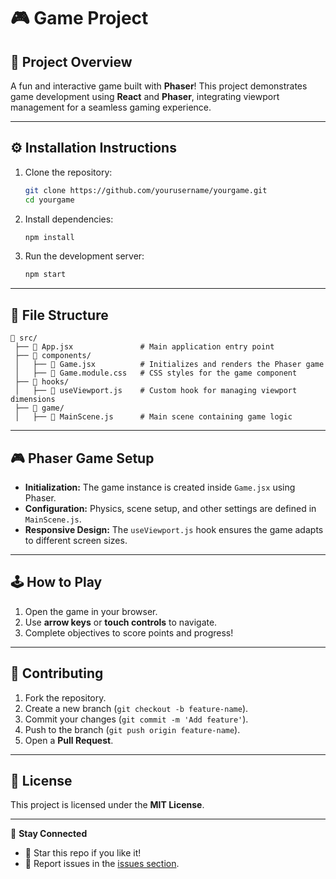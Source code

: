 # 🎮 Game Project

## 📌 Project Overview
A fun and interactive game built with **Phaser**! This project demonstrates game development using **React** and **Phaser**, integrating viewport management for a seamless gaming experience.

---

## ⚙️ Installation Instructions

1. Clone the repository:
   ```sh
   git clone https://github.com/yourusername/yourgame.git
   cd yourgame
   ```
2. Install dependencies:
   ```sh
   npm install
   ```
3. Run the development server:
   ```sh
   npm start
   ```

---

## 📁 File Structure

```
📂 src/
 ├── 📄 App.jsx               # Main application entry point
 ├── 📂 components/
 │   ├── 📄 Game.jsx          # Initializes and renders the Phaser game
 │   ├── 📄 Game.module.css   # CSS styles for the game component
 ├── 📂 hooks/
 │   ├── 📄 useViewport.js    # Custom hook for managing viewport dimensions
 ├── 📂 game/
 │   ├── 📄 MainScene.js      # Main scene containing game logic
```

---

## 🎮 Phaser Game Setup

- **Initialization:** The game instance is created inside `Game.jsx` using Phaser.
- **Configuration:** Physics, scene setup, and other settings are defined in `MainScene.js`.
- **Responsive Design:** The `useViewport.js` hook ensures the game adapts to different screen sizes.

---

## 🕹️ How to Play

1. Open the game in your browser.
2. Use **arrow keys** or **touch controls** to navigate.
3. Complete objectives to score points and progress!

---

## 🤝 Contributing

1. Fork the repository.
2. Create a new branch (`git checkout -b feature-name`).
3. Commit your changes (`git commit -m 'Add feature'`).
4. Push to the branch (`git push origin feature-name`).
5. Open a **Pull Request**.

---

## 📜 License

This project is licensed under the **MIT License**.

---

🔗 **Stay Connected**
- 🌟 Star this repo if you like it!
- 🐛 Report issues in the [issues section](https://github.com/yourusername/yourgame/issues).
